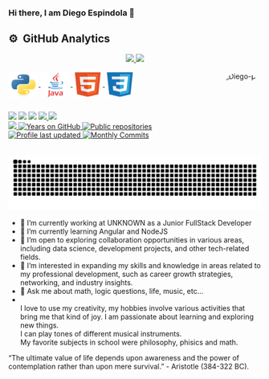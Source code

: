 ### Hi there, I am Diego Espindola 👋

## ⚙️ &nbsp;GitHub Analytics

<div align="center">
  <a href="https://github.com/Diego-Espindola">
  <img height="150em" src="https://github-readme-stats.vercel.app/api?username=Diego-Espindola&show_icons=true&theme=react&include_all_commits=true&count_private=true"/>
  <img height="150em" src="https://github-readme-stats.vercel.app/api/top-langs/?username=Diego-Espindola&layout=compact&langs_count=7&theme=react"/>
</div>
 
<div style="display: inline_block"><br>
  <img align="center" alt="Diego-Python" height="50" width="60" src="https://raw.githubusercontent.com/devicons/devicon/master/icons/python/python-original.svg">
  <img align="center" alt="Diego-Java" height="50" width="60" src="https://raw.githubusercontent.com/devicons/devicon/master/icons/java/java-original-wordmark.svg">
    <img align="center" alt="Diego-HTML" height="50" width="60" src="https://raw.githubusercontent.com/devicons/devicon/master/icons/html5/html5-original.svg">
  <img align="center" alt="Diego-CSS" height="50" width="60" src="https://raw.githubusercontent.com/devicons/devicon/master/icons/css3/css3-original.svg">
  <img align="right" alt="Diego-pic" height="150" style="border-radius:50px;" src="https://user-images.githubusercontent.com/59180229/174450422-75b38fba-ea29-427a-ac52-361b88362acb.png">
</div>
  
  ##
 
<div> 
  <a href="https://www.youtube.com/channel/UCBGAfRUOHV9oT2conxvGcYQ/videos" target="_blank"><img src="https://img.shields.io/badge/YouTube-FF0000?style=for-the-badge&logo=youtube&logoColor=white" target="_blank"></a>
  <a href="https://www.instagram.com/diego_espindola.1/" target="_blank"><img src="https://img.shields.io/badge/-Instagram-%23E4405F?style=for-the-badge&logo=instagram&logoColor=white" target="_blank"></a>
 <a href="https://discordapp.com/users/Diegoo#7415" target="_blank"><img src="https://img.shields.io/badge/Discord-7289DA?style=for-the-badge&logo=discord&logoColor=white" target="_blank"></a> 
  <a href = "mailto:diegoespindola9404@gmail.com"><img src="https://img.shields.io/badge/-Gmail-%23333?style=for-the-badge&logo=gmail&logoColor=white" target="_blank">   </a>
  <a href="https://www.linkedin.com/in/diego-do-carmo-espindola-204361201/" target="_blank"><img src="https://img.shields.io/badge/-LinkedIn-%230077B5?style=for-the-badge&logo=linkedin&logoColor=white" target="_blank"></a> 
  
  <br>
  <a href="https://badges.pufler.dev">
  <img src="https://badges.pufler.dev/visits/Diego-Espindola/Diego-Espindola">
  </a>
  
  <a href="https://badges.pufler.dev">
  <img src="https://badges.pufler.dev/years/Diego-Espindola?logo=github" alt="Years on GitHub"/>
  </a>
  <a href="https://badges.pufler.dev">
  <img src="https://badges.pufler.dev/repos/Diego-Espindola?logo=github" alt="Public repositories" />
  </a>
  <a href="https://shields.io">
  <img src="https://img.shields.io/github/last-commit/Diego-Espindola/Diego-Espindola?label=Profile%20Updated&logo=github" alt="Profile last updated"/>
  </a>
  <a href="https://badges.pufler.dev">
  <img src="https://badges.pufler.dev/commits/monthly/Diego-Espindola" alt="Monthly Commits"/>
  </a>
  <br><br>

  ![Snake animation](https://github.com/Diego-Espindola/Diego-Espindola/blob/output/github-contribution-grid-snake.svg)
</div>
  
  
  
  
- 🔭 I’m currently working at UNKNOWN as a Junior FullStack Developer
- 🌱 I’m currently learning Angular and NodeJS
- 👯 I’m open to exploring collaboration opportunities in various areas, including data science, development projects, and other tech-related fields.
- 🧐 I’m interested in expanding my skills and knowledge in areas related to my professional development, such as career growth strategies, networking, and industry insights.
- 💬 Ask me about math, logic questions, life, music, etc...
- <br>    I love to use my creativity, my hobbies involve various activities that bring me that kind of joy. I am passionate about learning and exploring new things. <br>    I can play tones of different musical instruments. <br>    My favorite subjects in school were philosophy, phisics and math.

“The ultimate value of life depends upon awareness and the power of contemplation rather than upon mere survival.” - Aristotle (384-322 BC).
